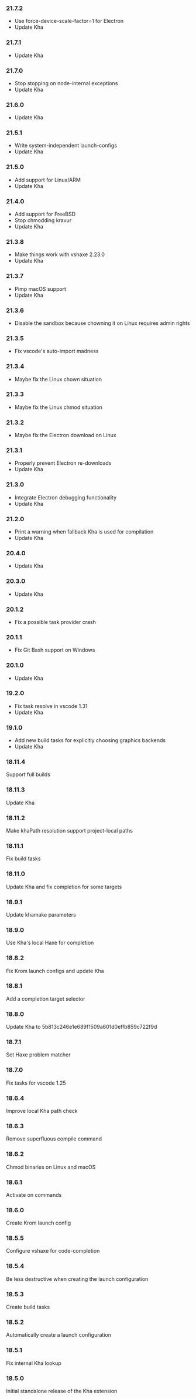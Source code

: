 ### 21.7.2

* Use force-device-scale-factor=1 for Electron
* Update Kha

### 21.7.1

* Update Kha

### 21.7.0

* Stop stopping on node-internal exceptions
* Update Kha

### 21.6.0

* Update Kha

### 21.5.1

* Write system-independent launch-configs
* Update Kha

### 21.5.0

* Add support for Linux/ARM
* Update Kha

### 21.4.0
* Add support for FreeBSD
* Stop chmodding kravur
* Update Kha

### 21.3.8

* Make things work with vshaxe 2.23.0
* Update Kha

### 21.3.7

* Pimp macOS support
* Update Kha

### 21.3.6

* Disable the sandbox because chowning it on Linux requires admin rights

### 21.3.5

* Fix vscode's auto-import madness

### 21.3.4

* Maybe fix the Linux chown situation

### 21.3.3

* Maybe fix the Linux chmod situation

### 21.3.2

* Maybe fix the Electron download on Linux

### 21.3.1

* Properly prevent Electron re-downloads
* Update Kha

### 21.3.0

* Integrate Electron debugging functionality
* Update Kha

### 21.2.0

* Print a warning when fallback Kha is used for compilation
* Update Kha

### 20.4.0

* Update Kha

### 20.3.0

* Update Kha

### 20.1.2

* Fix a possible task provider crash

### 20.1.1

* Fix Git Bash support on Windows

### 20.1.0

* Update Kha

### 19.2.0

* Fix task resolve in vscode 1.31
* Update Kha

### 19.1.0

* Add new build tasks for explicitly choosing graphics backends
* Update Kha

### 18.11.4

Support full builds

### 18.11.3

Update Kha

### 18.11.2

Make khaPath resolution support project-local paths

### 18.11.1

Fix build tasks

### 18.11.0

Update Kha and fix completion for some targets

### 18.9.1

Update khamake parameters

### 18.9.0

Use Kha's local Haxe for completion

### 18.8.2

Fix Krom launch configs and update Kha

### 18.8.1

Add a completion target selector

### 18.8.0

Update Kha to 5b813c246e1e689f1509a601d0effb859c722f9d

### 18.7.1

Set Haxe problem matcher

### 18.7.0

Fix tasks for vscode 1.25

### 18.6.4

Improve local Kha path check

### 18.6.3

Remove superfluous compile command

### 18.6.2

Chmod binaries on Linux and macOS

### 18.6.1

Activate on commands

### 18.6.0

Create Krom launch config

### 18.5.5

Configure vshaxe for code-completion

### 18.5.4

Be less destructive when creating the launch configuration

### 18.5.3

Create build tasks

### 18.5.2

Automatically create a launch configuration

### 18.5.1

Fix internal Kha lookup

### 18.5.0

Initial standalone release of the Kha extension
